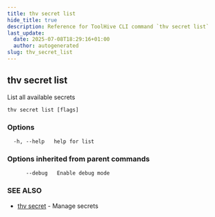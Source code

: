 ```yaml
---
title: thv secret list
hide_title: true
description: Reference for ToolHive CLI command `thv secret list`
last_update:
  date: 2025-07-08T18:29:16+01:00
  author: autogenerated
slug: thv_secret_list
---
```


## thv secret list

List all available secrets

```
thv secret list [flags]
```

### Options

```
  -h, --help   help for list
```

### Options inherited from parent commands

```
      --debug   Enable debug mode
```

### SEE ALSO

* [thv secret](thv_secret.md)	 - Manage secrets

